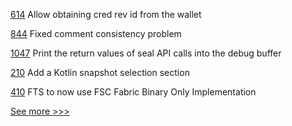
[614](https://github.com/hyperledger/aries-vcx/pull/614) Allow obtaining cred rev id from the wallet

[844](https://github.com/hyperledger/fabric-samples/pull/844) Fixed comment consistency problem

[1047](https://github.com/hyperledger/solang/pull/1047) Print the return values of seal API calls into the debug buffer

[210](https://github.com/hyperledger/iroha-2-docs/pull/210) Add a Kotlin snapshot selection section

[410](https://github.com/hyperledger-labs/fabric-token-sdk/pull/410) FTS to now use FSC Fabric Binary Only Implementation


[See more >>>](https://start-here.hyperledger.org/pull-requests)
